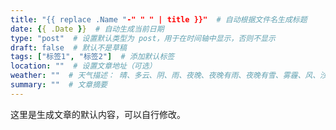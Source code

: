 ```yaml
---
title: "{{ replace .Name "-" " " | title }}"  # 自动根据文件名生成标题
date: {{ .Date }}  # 自动生成当前日期
type: "post"  # 设置默认类型为 post，用于在时间轴中显示，否则不显示
draft: false  # 默认不是草稿
tags: ["标签1", "标签2"]  # 添加默认标签
location: ""  # 设置文章地址（可选）
weather: ""  # 天气描述： 晴、多云、阴、雨、夜晚、夜晚有雨、夜晚有雪、雾霾、风、沙尘、雪、雷、冰雹，默认显示日期图标
summary: ""  # 文章摘要
---
```


这里是生成文章的默认内容，可以自行修改。
